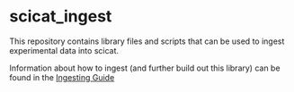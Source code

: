 # scicat_ingest
This repository contains library files and scripts that can be used to ingest experimental data into scicat. 

Information about how to ingest (and further build out this library) can be found in the [Ingesting Guide](./ingesting.md)